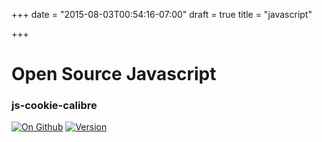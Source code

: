 +++
date = "2015-08-03T00:54:16-07:00"
draft = true
title = "javascript"

+++

# Open Source Javascript

### js-cookie-calibre

[![On Github](https://img.shields.io/npm/dm/js-cookie-calibre.svg)](https://github.com/pboling/js-cookie-calibre)
[![Version](https://img.shields.io/npm/v/js-cookie-calibre.svg)](https://github.com/pboling/js-cookie-calibre)
